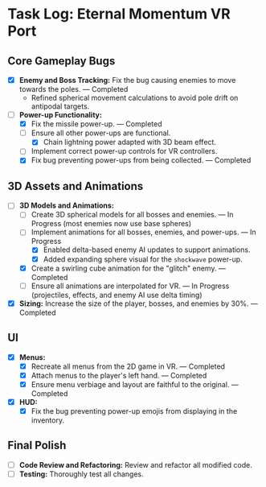 # Task Log: Eternal Momentum VR Port

## Core Gameplay Bugs

* [x] **Enemy and Boss Tracking:** Fix the bug causing enemies to move towards the poles. — Completed
    * Refined spherical movement calculations to avoid pole drift on antipodal targets.
* [ ] **Power-up Functionality:**
    * [x] Fix the missile power-up. — Completed
    * [ ] Ensure all other power-ups are functional.
        * [x] Chain lightning power adapted with 3D beam effect.
    * [ ] Implement correct power-up controls for VR controllers.
    * [x] Fix bug preventing power-ups from being collected. — Completed

## 3D Assets and Animations

* [ ] **3D Models and Animations:**
    * [ ] Create 3D spherical models for all bosses and enemies. — In Progress (most enemies now use base spheres)
    * [ ] Implement animations for all bosses, enemies, and power-ups. — In Progress
        * [x] Enabled delta-based enemy AI updates to support animations.
        * [x] Added expanding sphere visual for the `shockwave` power-up.
    * [x] Create a swirling cube animation for the "glitch" enemy. — Completed
    * [ ] Ensure all animations are interpolated for VR. — In Progress (projectiles, effects, and enemy AI use delta timing)
* [x] **Sizing:** Increase the size of the player, bosses, and enemies by 30%. — Completed

## UI

* [x] **Menus:**
    * [x] Recreate all menus from the 2D game in VR. — Completed
    * [x] Attach menus to the player's left hand. — Completed
    * [x] Ensure menu verbiage and layout are faithful to the original. — Completed
* [x] **HUD:**
    * [x] Fix the bug preventing power-up emojis from displaying in the inventory.

## Final Polish

* [ ] **Code Review and Refactoring:** Review and refactor all modified code.
* [ ] **Testing:** Thoroughly test all changes.
